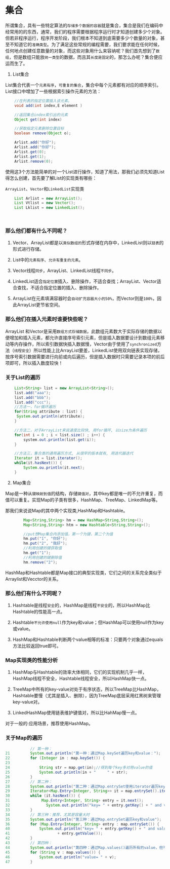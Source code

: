 # 集合

所谓集合，具有一些特定算法的`存储多个数据的容器`就是集合，集合是我们在编码中经常用的的东西，通常，我们的程序需要根据程序运行时才知道创建多少个对象。但若非程序运行，程序开发阶段，我们根本不知道到底需要多少个数量的对象，甚至不知道它的`准确类型`。为了满足这些常规的编程需要，我们要求能在任何时候，任何地点创建任意数量的对象，而这些对象用什么来容纳呢？我们首先想到了`数组`，但是数组只能放`统一类型`的数据，而且其`长度是固定`的，那怎么办呢？集合便应运而生了。

1. List集合

List集合代表一个`元素有序`，`可重复的集合`，集合中每个元素都有对应的顺序索引。List接口中增加了一些根据索引操作元素的方法：

``` java
    //在列表的指定位置插入该元素。
    void add(int index,E element )  

    //返回集合index索引出的元素
    Object get(int index)    

    //获取指定元素删除位置目标
    boolean remove(Object o);

    Arlist.add("你好");
	Arlist.add("你好");
	Arlist.get(0);
	Arlist.get(1);
	Arlist.remove(0);
```

使用这3个方法能简单的对一个List进行操作，知道了用法，那我们必须先知道List得怎么创建，首先要了解List的实现类有哪些：

`ArrayList`、`Vector`和`LinkedList`实现类
``` java
    List Arlist = new ArrayList();
	List Vtlist = new Vector();
    List Lklist = new LinkedList();

   
```

### 那么他们都有什么不同呢？

1. Vector、ArrayList都是以`类似数组的`形式存储在内存中，LinkedList则以`链表`的形式进行存储。

2. List中的`元素有序`、`允许有重复的元素`。

3. Vector线程`同步`，ArrayList、LinkedList线程`不同步`。

4. LinkedList适合`指定位置`插入、删除操作，不适合查找；ArrayList、Vector适合查找，不适合指定位置的插入、删除操作。

5. ArrayList在元素填满容器时会`自动扩充容器大小的50%`，而Vector则是`100%`，因此ArrayList更节省空间。


### 那么他们在插入元素时谁要快些呢？

ArrayList 和Vector是采用`数组方式存储数据`，此数组元素数大于实际存储的数据以便增加和插入元素，都允许直接序号索引元素，但是插入数据要设计到数组元素移动等内存操作，所以索引数据快插入数据慢，Vector由于使用了`synchronized`方法（`线程安全`）所以性能上比ArrayList要差，LinkedList使用双向链表实现存储，按序号索引数据需要进行向前或向后遍历，但是插入数据时只需要记录本项的前后项即可，所以插入数度较快！

### 关于List的遍历

``` java
    List<String> list = new ArrayList<String>();
    list.add("aaa");
    list.add("bbb");
    list.add("ccc");
    //方法一，for循环遍历
    for(String attribute : list) {
     System.out.println(attribute);
    }

    //方法二，对于ArrayList来说速度比较快, 用for循环, 以size为条件遍历
    for(int i = 0 ; i < list.size() ; i++) {
        system.out.println(list.get(i));
    }

    //方法三，集合类的通用遍历方式, 从很早的版本就有, 用迭代器迭代
    Iterator it = list.iterator();
    while(it.hasNext()) {
        System.ou.println(it.next);
    }   
```


2. Map集合

Map是一种从`键映射到值`的结构，存储`键值对`，其中key都是唯一的不允许重复，而值可以重复。实现Map的子类有很多，HashMap、TreeMap、LinkedMap等。

那我们来说说Map的其中两个实现类,HashMap和Hashtable。

``` java
        Map<String,String> hm = new HashMap<String,String>();
		Map<String,String> htm = new Hashtable<String,String>();

        //put想Map集合内添加值，第一个为键，第二个为值
        hm.put("1", "你好");
		hm.put("2", "我好");
        //利用创建的键获取值
		hm.get("1");
        //利用创建的键删除值
		hm.remove("2");
```

HashMap和Hashtable都是Map接口的典型实现类，它们之间的关系完全类似于Arraylist和Vecctor的关系。

### 那么他们有什么不同呢？

1. Hashtable是线程`安全`的，HashMap是线程`不安全`的，所以HashMap比Hashtable的性能高一点。

2. Hashtable`不允许使用null`作为key和value；但HashMap可以使用null作为key或value。

3. HashMap和Hashtable判断两个value相等的标准：只要两个对象通过equals方法比较返回true即可。

### Map实现类的性能分析

1. HashMap与Hashtable的效率大体相同，它们的实现机制几乎一样，HashMap线程不安全，Hashtable线程安全，所以HashMap快一点。

2. TreeMap中所有的key-value对处于有序状态，所以TreeMap比HashMap，Hashtable要慢（尤其是插入、删除），因为TreeMap底层采用红黑树来管理key-value对。

3. LinkedHashMap使用链表维护键值对，所以比HahMap慢一点。

对于一般的·应用场景，推荐使用HashMap。


### 关于Map的遍历

``` java
           // 第一种：
21         System.out.println("第一种：通过Map.keySet遍历key和value：");
22         for (Integer in : map.keySet()) {
23            
24             String str = map.get(in);//得到每个key多对用value的值
25             System.out.println(in + "     " + str);
26         }
27         // 第二种：
28         System.out.println("第二种：通过Map.entrySet使用iterator遍历key和value：");
29         Iterator<Map.Entry<Integer, String>> it = map.entrySet().iterator();
30         while (it.hasNext()) {
31              Map.Entry<Integer, String> entry = it.next();
32                System.out.println("key= " + entry.getKey() + " and value= " + entry.getValue());
33         }
34         // 第三种：推荐，尤其是容量大时
35         System.out.println("第三种：通过Map.entrySet遍历key和value");
36         for (Map.Entry<Integer, String> entry : map.entrySet()) {
40             System.out.println("key= " + entry.getKey() + " and value= "
41                     + entry.getValue());
42         }
43         // 第四种：
44         System.out.println("第四种：通过Map.values()遍历所有的value，但不能遍历key");
45         for (String v : map.values()) {
46             System.out.println("value= " + v);
47         }
```
